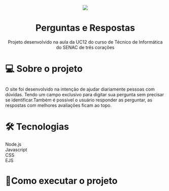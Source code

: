 <p align="center">
<img src="https://i.ibb.co/SsDPcS7/Logomarca-feminina-gr-fica-ilustra-o-de-comunica-o.png">
</p>
<h1 align="center">Perguntas e Respostas</h1>
<p align="center">Projeto desenvolvido na aula da UC12 do curso de Técnico de Informática do SENAC de três corações</p>
<h1><p align="label">💻 Sobre o projeto</p></h1>
<p> O site foi desenvolvido na intenção de ajudar diariamente pessoas com dúvidas. Tendo um campo exclusivo para digitar sua pergunta sem precisar se identificar.Também é possível o usuário responder as perguntar, as respostas com melhores avaliações ficam ao topo.</p>
<h1>🛠 Tecnologias</h1>
Node.js<br>
Javascript<br>
CSS<br>
EJS<br>

<h1>🚀Como executar o projeto</h1> 
